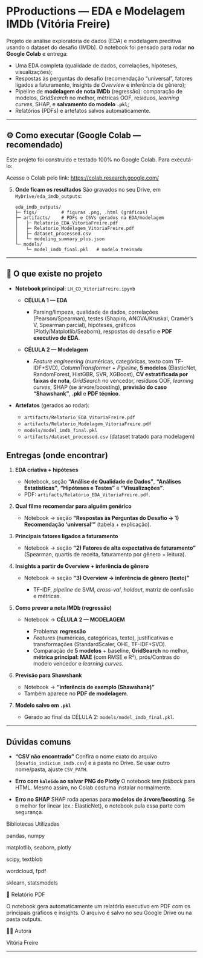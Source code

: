 
# PProductions — EDA e Modelagem IMDb (Vitória Freire)

Projeto de análise exploratória de dados (EDA) e modelagem preditiva usando o dataset do desafio (IMDb).
O notebook foi pensado para rodar **no Google Colab** e entrega:

* Uma EDA completa (qualidade de dados, correlações, hipóteses, visualizações);
* Respostas às perguntas do desafio (recomendação “universal”, fatores ligados a faturamento, insights de *Overview* e inferência de gênero);
* Pipeline de **modelagem de nota IMDb** (regressão): comparação de modelos, *GridSearch* no melhor, métricas OOF, resíduos, *learning curves*, SHAP, e **salvamento do modelo `.pkl`**;
* Relatórios (PDFs) e artefatos salvos automaticamente.

---

## ⚙️ Como executar (Google Colab — recomendado)
Este projeto foi construído e testado 100% no Google Colab. Para executá-lo:

Acesse o Colab pelo link: https://colab.research.google.com/

5. **Onde ficam os resultados**
   São gravados no seu Drive, em `MyDrive/eda_imdb_outputs`:

   ```
   eda_imdb_outputs/
   ├─ figs/         # figuras .png, .html (gráficos)
   ├─ artifacts/    # PDFs e CSVs gerados na EDA/modelagem
   │   ├─ Relatorio_EDA_VitoriaFreire.pdf
   │   ├─ Relatorio_Modelagem_VitoriaFreire.pdf
   │   ├─ dataset_processed.csv
   │   └─ modeling_summary_plus.json
   └─ models/
       └─ model_imdb_final.pkl   # modelo treinado
   ```

---

## 🧭 O que existe no projeto

* **Notebook principal**: `LH_CD_VitoriaFreire.ipynb`

  * **CÉLULA 1 — EDA**

    * Parsing/limpeza, qualidade de dados, correlações (Pearson/Spearman), testes (Shapiro, ANOVA/Kruskal, Cramér’s V, Spearman parcial), hipóteses, gráficos (Plotly/Matplotlib/Seaborn), respostas do desafio e **PDF executivo de EDA**.
  * **CÉLULA 2 — Modelagem**

    * *Feature engineering* (numéricas, categóricas, texto com TF-IDF+SVD), *ColumnTransformer* + *Pipeline*, **5 modelos** (ElasticNet, RandomForest, HistGBR, SVR, XGBoost), **CV estratificada por faixas de nota**, *GridSearch* no vencedor, resíduos OOF, *learning curves*, SHAP (se árvore/boosting), **previsão do caso “Shawshank”**, **.pkl** e **PDF técnico**.

* **Artefatos** (gerados ao rodar):

  * `artifacts/Relatorio_EDA_VitoriaFreire.pdf`
  * `artifacts/Relatorio_Modelagem_VitoriaFreire.pdf`
  * `models/model_imdb_final.pkl`
  * `artifacts/dataset_processed.csv` (dataset tratado para modelagem)



## Entregas (onde encontrar)

1. **EDA criativa + hipóteses**

   * Notebook, seção **“Análise de Qualidade de Dados”**, **“Análises Estatísticas”**, **“Hipóteses e Testes”** e **“Visualizações”**.
   * PDF: `artifacts/Relatorio_EDA_VitoriaFreire.pdf`.

2. **Qual filme recomendar para alguém genérico**

   * Notebook → seção **“Respostas às Perguntas do Desafio → 1) Recomendação ‘universal’”** (tabela + explicação).

3. **Principais fatores ligados a faturamento**

   * Notebook → seção **“2) Fatores de alta expectativa de faturamento”** (Spearman, quartis de receita, faturamento por gênero + leitura).

4. **Insights a partir de Overview + inferência de gênero**

   * Notebook → seção **“3) Overview → inferência de gênero (texto)”**

     * TF-IDF, *pipeline* de SVM, *cross-val*, *holdout*, matriz de confusão e métricas.

5. **Como prever a nota IMDb (regressão)**

   * Notebook → **CÉLULA 2 — MODELAGEM**

     * Problema: **regressão**
     * *Features* (numéricas, categóricas, texto), justificativas e transformações (StandardScaler, OHE, TF-IDF+SVD).
     * Comparação de **5 modelos** + baseline, **GridSearch** no melhor, **métrica principal: MAE** (com RMSE e R²), prós/Contras do modelo vencedor e *learning curves*.

6. **Previsão para Shawshank**

   * Notebook → **“inferência de exemplo (Shawshank)”**
   * Também aparece no **PDF de modelagem**.

7. **Modelo salvo em `.pkl`**

   * Gerado ao final da CÉLULA 2: `models/model_imdb_final.pkl`.

---



## Dúvidas comuns

* **“CSV não encontrado”**
  Confira o nome exato do arquivo (`desafio_indicium_imdb.csv`) e a pasta no Drive.
  Se usar outro nome/pasta, ajuste `CSV_PATH`.

* **Erro com `kaleido` ao salvar PNG do Plotly**
  O notebook tem *fallback* para HTML. Mesmo assim, no Colab costuma instalar normalmente.

* **Erro no SHAP**
  SHAP roda apenas para **modelos de árvore/boosting**. Se o melhor for linear (ex.: ElasticNet), o notebook pula essa parte com segurança.

Bibliotecas Utilizadas

pandas, numpy

matplotlib, seaborn, plotly

scipy, textblob

wordcloud, fpdf

sklearn, statsmodels

🧾 Relatório PDF

O notebook gera automaticamente um relatório executivo em PDF com os principais gráficos e insights. O arquivo é salvo no seu Google Drive ou na pasta outputs.

👩‍💻 Autora

Vitória Freire



---
